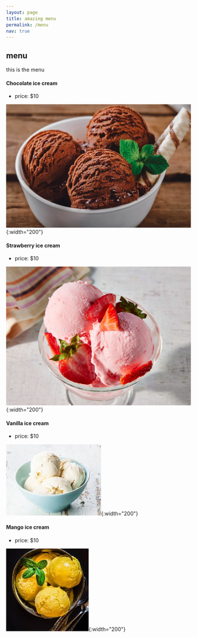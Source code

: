 ```yaml
---
layout: page
title: amazing menu
permalink: /menu
nav: true
---
```


## menu

this is the menu


#### Chocolate ice cream

- price: $10

![lettuce](assets/images/chocolate.jpg){:width="200"}


#### Strawberry ice cream

- price: $10

![lettuce](assets/images/strawberry.jpg){:width="200"}

#### Vanilla ice cream

- price: $10

![lettuce](assets/images/vanilla.jpeg){:width="200"}

#### Mango ice cream

- price: $10

![lettuce](assets/images/mango.jpeg){:width="200"}
